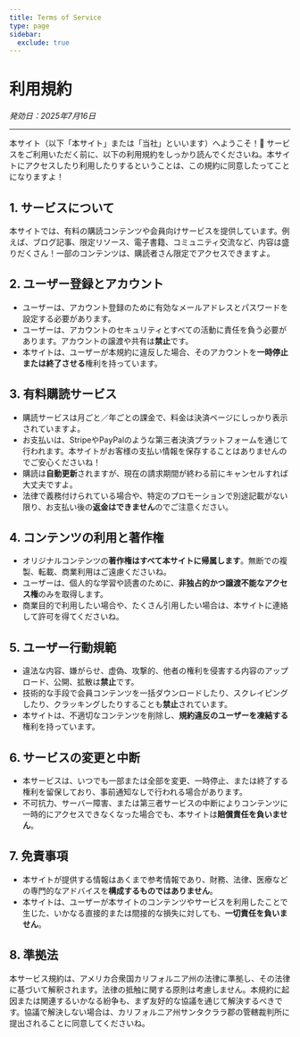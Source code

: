 ```yaml
---
title: Terms of Service
type: page
sidebar:
  exclude: true
---
```

# 利用規約

*発効日：2025年7月16日*

---

本サイト（以下「本サイト」または「当社」といいます）へようこそ！🚀 サービスをご利用いただく前に、以下の利用規約をしっかり読んでくださいね。本サイトにアクセスしたり利用したりするということは、この規約に同意したってことになりますよ！

## 1. サービスについて
本サイトでは、有料の購読コンテンツや会員向けサービスを提供しています。例えば、ブログ記事、限定リソース、電子書籍、コミュニティ交流など、内容は盛りだくさん！一部のコンテンツは、購読者さん限定でアクセスできますよ。

## 2. ユーザー登録とアカウント
- ユーザーは、アカウント登録のために有効なメールアドレスとパスワードを設定する必要があります。
- ユーザーは、アカウントのセキュリティとすべての活動に責任を負う必要があります。アカウントの譲渡や共有は**禁止**です。
- 本サイトは、ユーザーが本規約に違反した場合、そのアカウントを**一時停止または終了させる**権利を持っています。

## 3. 有料購読サービス
- 購読サービスは月ごと／年ごとの課金で、料金は決済ページにしっかり表示されていますよ。
- お支払いは、StripeやPayPalのような第三者決済プラットフォームを通じて行われます。本サイトがお客様の支払い情報を保存することはありませんのでご安心くださいね！
- 購読は**自動更新**されますが、現在の請求期間が終わる前にキャンセルすれば大丈夫ですよ。
- 法律で義務付けられている場合や、特定のプロモーションで別途記載がない限り、お支払い後の**返金はできません**のでご注意ください。

## 4. コンテンツの利用と著作権
- オリジナルコンテンツの**著作権はすべて本サイトに帰属します**。無断での複製、転載、商業利用はご遠慮くださいね。
- ユーザーは、個人的な学習や読書のために、**非独占的かつ譲渡不能なアクセス権**のみを取得します。
- 商業目的で利用したい場合や、たくさん引用したい場合は、本サイトに連絡して許可を得てくださいね。

## 5. ユーザー行動規範
- 違法な内容、嫌がらせ、虚偽、攻撃的、他者の権利を侵害する内容のアップロード、公開、拡散は**禁止**です。
- 技術的な手段で会員コンテンツを一括ダウンロードしたり、スクレイピングしたり、クラッキングしたりすることも**禁止**されています。
- 本サイトは、不適切なコンテンツを削除し、**規約違反のユーザーを凍結する**権利を持っています。

## 6. サービスの変更と中断
- 本サービスは、いつでも一部または全部を変更、一時停止、または終了する権利を留保しており、事前通知なしで行われる場合があります。
- 不可抗力、サーバー障害、または第三者サービスの中断によりコンテンツに一時的にアクセスできなくなった場合でも、本サイトは**賠償責任を負いません**。

## 7. 免責事項
- 本サイトが提供する情報はあくまで参考情報であり、財務、法律、医療などの専門的なアドバイスを**構成するものではありません**。
- 本サイトは、ユーザーが本サイトのコンテンツやサービスを利用したことで生じた、いかなる直接的または間接的な損失に対しても、**一切責任を負いません**。

## 8. 準拠法
本サービス規約は、アメリカ合衆国カリフォルニア州の法律に準拠し、その法律に基づいて解釈されます。法律の抵触に関する原則は考慮しません。本規約に起因または関連するいかなる紛争も、まず友好的な協議を通じて解決するべきです。協議で解決しない場合は、カリフォルニア州サンタクララ郡の管轄裁判所に提出されることに同意してくださいね。